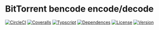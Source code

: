# BitTorrent bencode encode/decode

[![CircleCI](https://img.shields.io/circleci/build/github/lemontv/bencode)](https://circleci.com/gh/lemontv/bencode)
[![Coveralls](https://img.shields.io/coveralls/github/lemontv/bencode)](https://coveralls.io/github/lemontv/bencode)
[![Typscript](https://img.shields.io/github/languages/top/lemontv/bencode)]()
[![Dependences](https://img.shields.io/david/lemontv/bencode)]()
[![License](https://img.shields.io/npm/l/@lemontv/bencode)]()
[![Version](https://img.shields.io/npm/v/@lemontv/bencode)]()

